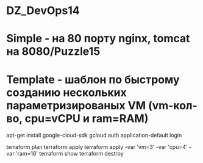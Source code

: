 # DZ_DevOps14

# Simple - на 80 порту nginx, tomcat на 8080/Puzzle15
# Template - шаблон по быстрому созданию нескольких параметризированых VM (vm-кол-во, cpu=vCPU и ram=RAM)



apt-get install google-cloud-sdk
gcloud auth application-default login

terraform plan
terraform apply
terraform apply -var 'vm=3' -var 'cpu=4' -var 'ram=16'
terraform show
terraform destroy
